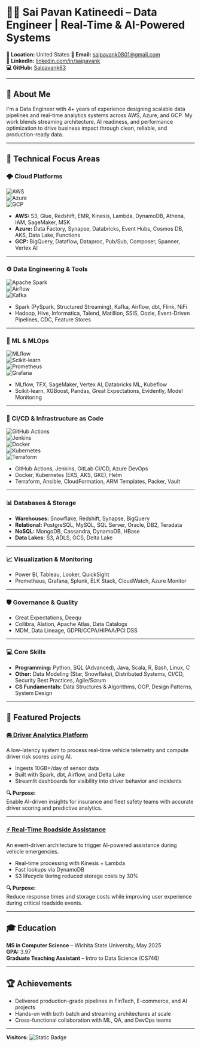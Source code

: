 # 👨‍💻 Sai Pavan Katineedi – Data Engineer | Real-Time & AI-Powered Systems

**📍 Location:** United States
**📧 Email:** saipavank0801@gmail.com  
**🔗 LinkedIn:** [linkedin.com/in/saipavank](https://www.linkedin.com/in/saipavank/)  
**💻 GitHub:** [Saipavank63](https://github.com/Saipavank63)

---

## 🚀 About Me

I'm a Data Engineer with 4+ years of experience designing scalable data pipelines and real-time analytics systems across AWS, Azure, and GCP. My work blends streaming architecture, AI readiness, and performance optimization to drive business impact through clean, reliable, and production-ready data.

---

## 🔧 Technical Focus Areas  

### 🌩️ Cloud Platforms  
![AWS](https://img.shields.io/badge/AWS-%23FF9900.svg?style=for-the-badge&logo=amazon-aws&logoColor=white)  
![Azure](https://img.shields.io/badge/Azure-%230072C6.svg?style=for-the-badge&logo=microsoft-azure&logoColor=white)  
![GCP](https://img.shields.io/badge/GCP-%234285F4.svg?style=for-the-badge&logo=google-cloud&logoColor=white)  

- **AWS:** S3, Glue, Redshift, EMR, Kinesis, Lambda, DynamoDB, Athena, IAM, SageMaker, MSK  
- **Azure:** Data Factory, Synapse, Databricks, Event Hubs, Cosmos DB, AKS, Data Lake, Functions  
- **GCP:** BigQuery, Dataflow, Dataproc, Pub/Sub, Composer, Spanner, Vertex AI  

---

### ⚙️ Data Engineering & Tools  
![Apache Spark](https://img.shields.io/badge/Apache%20Spark-E25A1C?style=for-the-badge&logo=apachespark&logoColor=white)  
![Airflow](https://img.shields.io/badge/Apache%20Airflow-017CEE?style=for-the-badge&logo=apacheairflow&logoColor=white)  
![Kafka](https://img.shields.io/badge/Apache%20Kafka-231F20?style=for-the-badge&logo=apachekafka&logoColor=white)  

- Spark (PySpark, Structured Streaming), Kafka, Airflow, dbt, Flink, NiFi  
- Hadoop, Hive, Informatica, Talend, Matillion, SSIS, Oozie, Event-Driven Pipelines, CDC, Feature Stores  

---

### 🤖 ML & MLOps  
![MLflow](https://img.shields.io/badge/MLflow-0194E2.svg?style=for-the-badge&logoColor=white)  
![Scikit-learn](https://img.shields.io/badge/Scikit--learn-F7931E.svg?style=for-the-badge&logo=scikit-learn&logoColor=white)  
![Prometheus](https://img.shields.io/badge/Prometheus-E6522C.svg?style=for-the-badge&logo=prometheus&logoColor=white)  
![Grafana](https://img.shields.io/badge/Grafana-F46800.svg?style=for-the-badge&logo=grafana&logoColor=white)  

- MLflow, TFX, SageMaker, Vertex AI, Databricks ML, Kubeflow  
- Scikit-learn, XGBoost, Pandas, Great Expectations, Evidently, Model Monitoring  

---

### 🚀 CI/CD & Infrastructure as Code  
![GitHub Actions](https://img.shields.io/badge/GitHub%20Actions-2088FF?style=for-the-badge&logo=githubactions&logoColor=white)  
![Jenkins](https://img.shields.io/badge/Jenkins-D24939.svg?style=for-the-badge&logo=jenkins&logoColor=white)  
![Docker](https://img.shields.io/badge/Docker-2496ED.svg?style=for-the-badge&logo=docker&logoColor=white)  
![Kubernetes](https://img.shields.io/badge/Kubernetes-326CE5.svg?style=for-the-badge&logo=kubernetes&logoColor=white)  
![Terraform](https://img.shields.io/badge/Terraform-844FBA.svg?style=for-the-badge&logo=terraform&logoColor=white)  

- GitHub Actions, Jenkins, GitLab CI/CD, Azure DevOps  
- Docker, Kubernetes (EKS, AKS, GKE), Helm  
- Terraform, Ansible, CloudFormation, ARM Templates, Packer, Vault  

---

### 📊 Databases & Storage  
- **Warehouses:** Snowflake, Redshift, Synapse, BigQuery  
- **Relational:** PostgreSQL, MySQL, SQL Server, Oracle, DB2, Teradata  
- **NoSQL:** MongoDB, Cassandra, DynamoDB, HBase  
- **Data Lakes:** S3, ADLS, GCS, Delta Lake  

---

### 📈 Visualization & Monitoring  
- Power BI, Tableau, Looker, QuickSight  
- Prometheus, Grafana, Splunk, ELK Stack, CloudWatch, Azure Monitor  

---

### 🛡️ Governance & Quality  
- Great Expectations, Deequ  
- Collibra, Alation, Apache Atlas, Data Catalogs  
- MDM, Data Lineage, GDPR/CCPA/HIPAA/PCI DSS  

---

### 💻 Core Skills  
- **Programming:** Python, SQL (Advanced), Java, Scala, R, Bash, Linux, C  
- **Other:** Data Modeling (Star, Snowflake), Distributed Systems, CI/CD, Security Best Practices, Agile/Scrum  
- **CS Fundamentals:** Data Structures & Algorithms, OOP, Design Patterns, System Design  



---

## 📂 Featured Projects

### [🚘 Driver Analytics Platform](https://github.com/Saipavank63/Driver-Analytics-Platform)

A low-latency system to process real-time vehicle telemetry and compute driver risk scores using AI.

- Ingests 10GB+/day of sensor data
- Built with Spark, dbt, Airflow, and Delta Lake
- Streamlit dashboards for visibility into driver behavior and incidents

**🔍 Purpose:**  
Enable AI-driven insights for insurance and fleet safety teams with accurate driver scoring and predictive analytics.

---

### [⚡ Real-Time Roadside Assistance](https://github.com/Saipavank63/real-time-roadside-assistance)

An event-driven architecture to trigger AI-powered assistance during vehicle emergencies.

- Real-time processing with Kinesis + Lambda
- Fast lookups via DynamoDB
- S3 lifecycle tiering reduced storage costs by 30%

**🔍 Purpose:**  
Reduce response times and storage costs while improving user experience during critical roadside events.

---

## 🎓 Education

**MS in Computer Science** – Wichita State University, May 2025  
**GPA:** 3.97  
**Graduate Teaching Assistant** – Intro to Data Science (CS746)

---

## 🏆 Achievements

- Delivered production-grade pipelines in FinTech, E-commerce, and AI projects
- Hands-on with both batch and streaming architectures at scale
- Cross-functional collaboration with ML, QA, and DevOps teams

---

**Visitors:** ![Static Badge](https://img.shields.io/badge/visitors-tracking_disabled-lightgrey)


